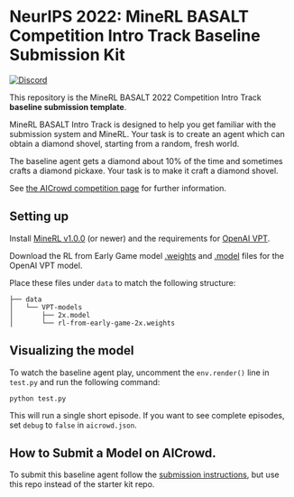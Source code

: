 # NeurIPS 2022: MineRL BASALT Competition Intro Track Baseline Submission Kit

[![Discord](https://img.shields.io/discord/565639094860775436.svg)](https://discord.gg/BT9uegr)

This repository is the MineRL BASALT 2022 Competition Intro Track **baseline submission template**.

MineRL BASALT Intro Track is designed to help you get familiar with the submission system and MineRL. Your task is to create an agent which can obtain a diamond shovel, starting from a random, fresh world.

The baseline agent gets a diamond about 10% of the time and sometimes crafts a diamond pickaxe. Your task is to make it craft a diamond shovel.

See [the AICrowd competition page](https://www.aicrowd.com/challenges/neurips-2022-minerl-basalt-competition) for further information.

## Setting up

Install [MineRL v1.0.0](https://github.com/minerllabs/minerl) (or newer) and the requirements for [OpenAI VPT](https://github.com/openai/Video-Pre-Training).

Download the RL from Early Game model [.weights](https://openaipublic.blob.core.windows.net/minecraft-rl/models/rl-from-early-game-2x.weights) and [.model](https://openaipublic.blob.core.windows.net/minecraft-rl/models/2x.model) files for the OpenAI VPT model.

Place these files under `data` to match the following structure:

```
├── data
│   └── VPT-models
│       ├── 2x.model
│       └── rl-from-early-game-2x.weights
```


## Visualizing the model

To watch the baseline agent play, uncomment the `env.render()` line in `test.py` and run the following command:
```
python test.py
```
This will run a single short episode. If you want to see complete episodes, set `debug` to `false` in `aicrowd.json`.

## How to Submit a Model on AICrowd.

To submit this baseline agent follow the [submission instructions](https://github.com/minerllabs/basalt_intro_track_2022_competition_submission_template), but use this repo instead of the starter kit repo.
